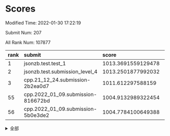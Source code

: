 # Scores

Modified Time: 2022-01-30 17:22:19

Submit Num: 207

All Rank Num: 107877

| rank |               submit               |       score        |       sigma        | pk_num |
| :--- | :--------------------------------- | :----------------- | :----------------- | :----- |
| 1    | jsonzb.test.test_1                 | 1013.3691559129478 | 0.7734895831106477 | 2083   |
| 2    | jsonzb.test.submission_level_4     | 1013.2501877992032 | 0.7940114606006956 | 2083   |
| 3    | cpp.21_12_24.submission-2b2ea0d7   | 1011.612297588159  | 0.8007825508260388 | 2084   |
| 55   | cpp.2022_01_09.submission-816672bd | 1004.9132989322454 | 0.7194867031073159 | 2083   |
| 56   | cpp.2022_01_09.submission-5b0e3de2 | 1004.7784100649388 | 0.718146773944244  | 2081   |


<details>
<summary>全部</summary>

| rank |                 submit                 |       score        |       sigma        | pk_num |
| :--- | :------------------------------------- | :----------------- | :----------------- | :----- |
| 1    | jsonzb.test.test_1                     | 1013.3691559129478 | 0.7734895831106477 | 2083   |
| 2    | jsonzb.test.submission_level_4         | 1013.2501877992032 | 0.7940114606006956 | 2083   |
| 3    | cpp.21_12_24.submission-2b2ea0d7       | 1011.612297588159  | 0.8007825508260388 | 2084   |
| 4    | gobigger.level_3.submission_level_3_16 | 1011.3522490967069 | 0.7681140636670161 | 2086   |
| 5    | gobigger.level_3.submission_level_3_30 | 1011.2927559153901 | 0.763752918638732  | 2085   |
| 6    | gobigger.level_3.submission_level_3_3  | 1011.1891851522538 | 0.7822338912516354 | 2092   |
| 7    | gobigger.level_3.submission_level_3_14 | 1010.9867076202264 | 0.7731242076967184 | 2083   |
| 8    | gobigger.level_3.submission_level_3_28 | 1010.9070789282047 | 0.7814645503368521 | 2088   |
| 9    | gobigger.level_3.submission_level_3_5  | 1010.751589410173  | 0.7671892337070962 | 2087   |
| 10   | gobigger.level_3.submission_level_3_22 | 1010.7286251158811 | 0.7789349758762426 | 2084   |
| 11   | gobigger.level_3.submission_level_3_45 | 1010.6339010105237 | 0.7657248182972377 | 2089   |
| 12   | gobigger.level_3.submission_level_3_6  | 1010.631834559734  | 0.7611636543371463 | 2086   |
| 13   | gobigger.level_3.submission_level_3_0  | 1010.567679749897  | 0.7624149238839225 | 2088   |
| 14   | gobigger.level_3.submission_level_3_35 | 1010.5663577087221 | 0.771435243868198  | 2085   |
| 15   | gobigger.level_3.submission_level_3_10 | 1010.5137548181146 | 0.7665320871856003 | 2081   |
| 16   | gobigger.level_3.submission_level_3_4  | 1010.4777647713419 | 0.7568154904981885 | 2082   |
| 17   | gobigger.level_3.submission_level_3_48 | 1010.2888693810338 | 0.7399000248984442 | 2088   |
| 18   | gobigger.level_3.submission_level_3_26 | 1010.2685070222735 | 0.7510664369495099 | 2086   |
| 19   | gobigger.level_3.submission_level_3_15 | 1010.2189698461046 | 0.7467373164490951 | 2086   |
| 20   | gobigger.level_3.submission_level_3_8  | 1010.2181036616356 | 0.7659642209201396 | 2086   |
| 21   | gobigger.level_3.submission_level_3_47 | 1010.1625281125397 | 0.7518210423053716 | 2082   |
| 22   | gobigger.level_3.submission_level_3_20 | 1010.1443178061561 | 0.7752634714780638 | 2083   |
| 23   | gobigger.level_3.submission_level_3_12 | 1010.0769397612655 | 0.7434630217014512 | 2083   |
| 24   | gobigger.level_3.submission_level_3_33 | 1010.0331011525737 | 0.7511503259808514 | 2086   |
| 25   | gobigger.level_3.submission_level_3_39 | 1010.0163794000198 | 0.7829015549004668 | 2085   |
| 26   | gobigger.level_3.submission_level_3_29 | 1010.0043540719674 | 0.7623751078976222 | 2086   |
| 27   | gobigger.level_3.submission_level_3_34 | 1009.958470310789  | 0.7633149541652202 | 2086   |
| 28   | gobigger.level_3.submission_level_3_21 | 1009.87077234258   | 0.7715269523094722 | 2084   |
| 29   | gobigger.level_3.submission_level_3_7  | 1009.8527224002756 | 0.7709561879498211 | 2086   |
| 30   | gobigger.level_3.submission_level_3_41 | 1009.7588597561356 | 0.7680753725414007 | 2082   |
| 31   | gobigger.level_3.submission_level_3_24 | 1009.7032498286843 | 0.7724990508536553 | 2082   |
| 32   | gobigger.level_3.submission_level_3_31 | 1009.6924776401847 | 0.7590062149198473 | 2079   |
| 33   | gobigger.level_3.submission_level_3_11 | 1009.6743902977433 | 0.7521429972885634 | 2083   |
| 34   | gobigger.level_3.submission_level_3_2  | 1009.6738033023885 | 0.754461164073281  | 2086   |
| 35   | gobigger.level_3.submission_level_3_46 | 1009.640542608265  | 0.7684650992391435 | 2079   |
| 36   | gobigger.level_3.submission_level_3_9  | 1009.6278458629529 | 0.7680483118204274 | 2082   |
| 37   | gobigger.level_3.submission_level_3_17 | 1009.605045270233  | 0.7740564960801586 | 2081   |
| 38   | gobigger.level_3.submission_level_3_19 | 1009.451206822702  | 0.7502506488553751 | 2080   |
| 39   | gobigger.level_3.submission_level_3_44 | 1009.3943687211596 | 0.7462677579440525 | 2084   |
| 40   | gobigger.level_3.submission_level_3_32 | 1009.3297979708069 | 0.7642079688010167 | 2083   |
| 41   | gobigger.level_3.submission_level_3_36 | 1009.2944571420356 | 0.752220730588554  | 2080   |
| 42   | gobigger.level_3.submission_level_3_13 | 1009.283803606915  | 0.7477887577403163 | 2081   |
| 43   | gobigger.level_3.submission_level_3_25 | 1009.2782043949403 | 0.7436477238631184 | 2089   |
| 44   | gobigger.level_3.submission_level_3_18 | 1009.088977494971  | 0.7479738121705103 | 2081   |
| 45   | gobigger.level_3.submission_level_3_38 | 1009.0704630965321 | 0.7416677084175676 | 2083   |
| 46   | gobigger.level_3.submission_level_3_1  | 1009.0648372187519 | 0.7443441302433342 | 2084   |
| 47   | gobigger.level_3.submission_level_3_40 | 1009.0412520110464 | 0.7313379687494698 | 2084   |
| 48   | gobigger.level_3.submission_level_3_43 | 1009.0363814319016 | 0.747036575523815  | 2086   |
| 49   | gobigger.level_3.submission_level_3_27 | 1008.9690554689953 | 0.735927729536426  | 2081   |
| 50   | gobigger.level_3.submission_level_3_23 | 1008.6911071102916 | 0.7406954060445771 | 2086   |
| 51   | gobigger.level_3.submission_level_3_49 | 1008.5738011825271 | 0.746274137345566  | 2085   |
| 52   | gobigger.level_3.submission_level_3_42 | 1008.3225727315215 | 0.7350837593315525 | 2083   |
| 53   | gobigger.level_3.submission_level_3_37 | 1008.2171649722525 | 0.7574497451571125 | 2085   |
| 54   | gobigger.level_1.submission_level_1_19 | 1005.3172326774016 | 0.7315840086544811 | 2088   |
| 55   | cpp.2022_01_09.submission-816672bd     | 1004.9132989322454 | 0.7194867031073159 | 2083   |
| 56   | cpp.2022_01_09.submission-5b0e3de2     | 1004.7784100649388 | 0.718146773944244  | 2081   |
| 57   | gobigger.level_1.submission_level_1_34 | 1004.6451419901828 | 0.7307627065035722 | 2086   |
| 58   | gobigger.level_1.submission_level_1_20 | 1004.4627752462949 | 0.7168128874308685 | 2084   |
| 59   | gobigger.level_1.submission_level_1_21 | 1004.4077136955431 | 0.7230572525345198 | 2084   |
| 60   | gobigger.level_1.submission_level_1_38 | 1004.2966877930961 | 0.7163435491441227 | 2078   |
| 61   | gobigger.level_1.submission_level_1_29 | 1004.199930826102  | 0.7120369405433269 | 2079   |
| 62   | gobigger.level_1.submission_level_1_33 | 1004.1343944574703 | 0.7225310492571971 | 2084   |
| 63   | gobigger.level_1.submission_level_1_15 | 1004.113308858576  | 0.706857977544583  | 2087   |
| 64   | gobigger.level_1.submission_level_1_27 | 1004.0594782158621 | 0.7284371888603317 | 2084   |
| 65   | gobigger.level_1.submission_level_1_37 | 1003.7637726984599 | 0.7052355396501686 | 2087   |
| 66   | gobigger.level_1.submission_level_1_44 | 1003.7619882682401 | 0.7248754706991062 | 2086   |
| 67   | gobigger.level_1.submission_level_1_1  | 1003.7124495110943 | 0.7044872501540076 | 2086   |
| 68   | gobigger.level_1.submission_level_1_49 | 1003.5680904194843 | 0.7301765644381578 | 2082   |
| 69   | gobigger.level_1.submission_level_1_24 | 1003.4495149792416 | 0.7127353186924797 | 2081   |
| 70   | gobigger.level_1.submission_level_1_25 | 1003.4419867961227 | 0.7120971823243872 | 2090   |
| 71   | gobigger.level_1.submission_level_1_45 | 1003.4319152085577 | 0.7123536104830666 | 2087   |
| 72   | gobigger.level_1.submission_level_1_40 | 1003.4059033093657 | 0.7201791371121665 | 2087   |
| 73   | gobigger.level_1.submission_level_1_5  | 1003.3586062494069 | 0.7157216976426174 | 2085   |
| 74   | gobigger.level_1.submission_level_1_30 | 1003.2574617605443 | 0.7149565017054551 | 2086   |
| 75   | gobigger.level_1.submission_level_1_17 | 1003.2511313662112 | 0.720367045608397  | 2085   |
| 76   | gobigger.level_1.submission_level_1_42 | 1003.2087921211004 | 0.7259809470732073 | 2081   |
| 77   | gobigger.level_1.submission_level_1_4  | 1003.162725401398  | 0.7053789588606544 | 2085   |
| 78   | gobigger.level_1.submission_level_1_35 | 1003.1494063897259 | 0.7104769314819711 | 2084   |
| 79   | gobigger.level_1.submission_level_1_48 | 1003.092056004098  | 0.7109162841694219 | 2084   |
| 80   | gobigger.level_1.submission_level_1_23 | 1003.0805482970966 | 0.7293902575311337 | 2085   |
| 81   | gobigger.level_1.submission_level_1_0  | 1003.0241706462556 | 0.7165171761878673 | 2090   |
| 82   | gobigger.level_1.submission_level_1_2  | 1003.004595207225  | 0.7090213483587222 | 2084   |
| 83   | gobigger.level_1.submission_level_1_11 | 1002.9764275231356 | 0.7161991682180711 | 2080   |
| 84   | gobigger.level_1.submission_level_1_14 | 1002.9128347493563 | 0.7152530001075549 | 2084   |
| 85   | gobigger.level_1.submission_level_1_16 | 1002.8966073674663 | 0.728112684406657  | 2087   |
| 86   | gobigger.level_1.submission_level_1_8  | 1002.8910567812102 | 0.713043317342206  | 2085   |
| 87   | gobigger.level_1.submission_level_1_32 | 1002.8207482158567 | 0.7054836564331245 | 2085   |
| 88   | gobigger.level_1.submission_level_1_39 | 1002.8061480889583 | 0.7133192820213411 | 2089   |
| 89   | gobigger.level_1.submission_level_1_41 | 1002.7866333351088 | 0.7200829387798127 | 2081   |
| 90   | gobigger.level_1.submission_level_1_22 | 1002.77920312549   | 0.7124629943576593 | 2089   |
| 91   | gobigger.level_1.submission_level_1_36 | 1002.7767167536368 | 0.7221286786938653 | 2089   |
| 92   | gobigger.level_1.submission_level_1_18 | 1002.7153720009127 | 0.7142974118411972 | 2082   |
| 93   | gobigger.level_1.submission_level_1_43 | 1002.6508778911084 | 0.7016655207716438 | 2091   |
| 94   | gobigger.level_1.submission_level_1_12 | 1002.6352475865788 | 0.7160630990894745 | 2079   |
| 95   | gobigger.level_1.submission_level_1_28 | 1002.6011668097841 | 0.7255902450238148 | 2086   |
| 96   | gobigger.level_1.submission_level_1_26 | 1002.5435357899801 | 0.7125761061893607 | 2087   |
| 97   | gobigger.level_1.submission_level_1_9  | 1002.5251529679097 | 0.7067711947679632 | 2085   |
| 98   | gobigger.level_1.submission_level_1_6  | 1002.361411663109  | 0.7154305362741056 | 2083   |
| 99   | gobigger.level_1.submission_level_1_13 | 1002.2849909346636 | 0.7168136265903813 | 2086   |
| 100  | gobigger.level_1.submission_level_1_47 | 1002.2093661183029 | 0.7041209487761371 | 2085   |
| 101  | gobigger.level_1.submission_level_1_31 | 1002.121578761722  | 0.7058773953198701 | 2082   |
| 102  | gobigger.level_1.submission_level_1_7  | 1002.0559193380344 | 0.7235777522437487 | 2085   |
| 103  | gobigger.level_1.submission_level_1_10 | 1001.948264888491  | 0.7217478893341506 | 2081   |
| 104  | gobigger.level_1.submission_level_1_46 | 1001.9462351257304 | 0.710029503474353  | 2081   |
| 105  | gobigger.level_1.submission_level_1_3  | 1001.2216730729695 | 0.718630643910936  | 2087   |
| 106  | gobigger.random.submission_random_48   | 997.5076984753781  | 0.6998411341144016 | 2086   |
| 107  | gobigger.random.submission_random_46   | 997.0213286150511  | 0.7122850056457342 | 2083   |
| 108  | gobigger.random.submission_random_4    | 996.8240080399521  | 0.7174627494870318 | 2081   |
| 109  | gobigger.random.submission_random_23   | 996.757693858687   | 0.6995387923561115 | 2086   |
| 110  | gobigger.random.submission_random_47   | 996.6551989207063  | 0.7049591834961462 | 2083   |
| 111  | gobigger.random.submission_random_12   | 996.6382046775602  | 0.6941248694924192 | 2083   |
| 112  | gobigger.random.submission_random_26   | 996.5682639913599  | 0.7086439502882323 | 2085   |
| 113  | gobigger.random.submission_random_15   | 996.5430641210414  | 0.6994731623893742 | 2081   |
| 114  | gobigger.random.submission_random_19   | 996.5178567710291  | 0.7098831663777829 | 2087   |
| 115  | gobigger.random.submission_random_42   | 996.48650215006    | 0.7210576708253831 | 2089   |
| 116  | gobigger.random.submission_random_41   | 996.4623194762349  | 0.6980674233801302 | 2091   |
| 117  | gobigger.random.submission_random_5    | 996.4509886103693  | 0.7147680836430996 | 2080   |
| 118  | gobigger.random.submission_random_8    | 996.3326086002584  | 0.6896990529525089 | 2087   |
| 119  | gobigger.random.submission_random_44   | 996.3216035279472  | 0.7191975537944642 | 2080   |
| 120  | gobigger.random.submission_random_35   | 996.2379332594126  | 0.7167082443989593 | 2083   |
| 121  | gobigger.random.submission_random_6    | 996.2327169319061  | 0.6994679499701225 | 2080   |
| 122  | gobigger.random.submission_random_27   | 996.1803769738245  | 0.7161686300605337 | 2086   |
| 123  | gobigger.random.submission_random_13   | 996.0795214885342  | 0.6987463250217596 | 2085   |
| 124  | gobigger.random.submission_random_43   | 996.0671806203949  | 0.7153032311025337 | 2088   |
| 125  | gobigger.random.submission_random_38   | 996.0348036731016  | 0.7157879025993014 | 2090   |
| 126  | gobigger.random.submission_random_29   | 996.0169565691143  | 0.7162639084589488 | 2085   |
| 127  | gobigger.random.submission_random_31   | 995.9648636616839  | 0.6995235518346604 | 2083   |
| 128  | gobigger.random.submission_random_10   | 995.9398704607574  | 0.7038406278242232 | 2082   |
| 129  | gobigger.random.submission_random_17   | 995.9249635845315  | 0.6918886953886315 | 2080   |
| 130  | gobigger.random.submission_random_30   | 995.8722846989565  | 0.7102105916934287 | 2086   |
| 131  | gobigger.random.submission_random_22   | 995.8326694840187  | 0.7090620772319088 | 2088   |
| 132  | gobigger.random.submission_random_24   | 995.818226382008   | 0.7106478420275104 | 2089   |
| 133  | gobigger.random.submission_random_32   | 995.8138336758497  | 0.696897141331044  | 2087   |
| 134  | gobigger.random.submission_random_49   | 995.8119293498098  | 0.7220130956089238 | 2087   |
| 135  | gobigger.random.submission_random_16   | 995.8012342872933  | 0.7088866669804719 | 2083   |
| 136  | gobigger.random.submission_random_37   | 995.7953851542225  | 0.7180078360168625 | 2083   |
| 137  | gobigger.random.submission_random_20   | 995.766831056312   | 0.7097917295345457 | 2081   |
| 138  | gobigger.random.submission_random_9    | 995.7662728944977  | 0.7081305299688788 | 2086   |
| 139  | gobigger.random.submission_random_3    | 995.709228509651   | 0.7122674395485977 | 2088   |
| 140  | gobigger.random.submission_random_33   | 995.6684059740885  | 0.7229122390417426 | 2088   |
| 141  | gobigger.random.submission_random_28   | 995.6310396176268  | 0.7170955194558857 | 2086   |
| 142  | gobigger.random.submission_random_36   | 995.629379574828   | 0.712892416416394  | 2091   |
| 143  | gobigger.random.submission_random_25   | 995.6104389582191  | 0.6967429542820417 | 2082   |
| 144  | gobigger.random.submission_random_0    | 995.4302130775887  | 0.7138915400271361 | 2086   |
| 145  | gobigger.random.submission_random_2    | 995.4132724891127  | 0.7180137620622533 | 2081   |
| 146  | gobigger.random.submission_random_40   | 995.413001203143   | 0.706127602055132  | 2083   |
| 147  | gobigger.random.submission_random_45   | 995.3734407200127  | 0.6952562474171816 | 2086   |
| 148  | gobigger.random.submission_random_21   | 995.3716972969839  | 0.7091843203243987 | 2086   |
| 149  | gobigger.random.submission_random_34   | 995.3592461164111  | 0.7095121878153774 | 2077   |
| 150  | gobigger.random.submission_random_11   | 995.2260885301679  | 0.7095683487717175 | 2086   |
| 151  | gobigger.random.submission_random_14   | 995.2027978756348  | 0.7148946069879525 | 2086   |
| 152  | gobigger.random.submission_random_39   | 994.9018363659516  | 0.7093136249610045 | 2084   |
| 153  | gobigger.random.submission_random_7    | 994.883207703605   | 0.7110324234024622 | 2090   |
| 154  | gobigger.random.submission_random_1    | 994.756096842837   | 0.7129334827411448 | 2088   |
| 155  | gobigger.random.submission_random_18   | 994.4691212370847  | 0.7274337544153924 | 2082   |
| 156  | gobigger.level_2.submission_level_2_11 | 994.3085125904753  | 0.7122653953833599 | 2089   |
| 157  | gobigger.level_2.submission_level_2_42 | 994.142924381105   | 0.7262011856893692 | 2087   |
| 158  | gobigger.level_2.submission_level_2_41 | 994.0470481872777  | 0.727346401663961  | 2086   |
| 159  | gobigger.level_2.submission_level_2_19 | 993.990439922702   | 0.733390553256295  | 2086   |
| 160  | gobigger.level_2.submission_level_2_2  | 993.6178192231081  | 0.7411030385063762 | 2083   |
| 161  | gobigger.level_2.submission_level_2_15 | 993.5341331162319  | 0.736329707176048  | 2086   |
| 162  | gobigger.level_2.submission_level_2_28 | 993.5105384752821  | 0.7471771573884564 | 2091   |
| 163  | gobigger.level_2.submission_level_2_49 | 993.4692258073428  | 0.7333817818863801 | 2082   |
| 164  | gobigger.level_2.submission_level_2_46 | 993.3382448382328  | 0.7416871801970979 | 2086   |
| 165  | gobigger.level_2.submission_level_2_40 | 993.2850439675615  | 0.7468193397647922 | 2081   |
| 166  | gobigger.level_2.submission_level_2_1  | 992.9885563770448  | 0.7402059725446589 | 2083   |
| 167  | gobigger.level_2.submission_level_2_45 | 992.9515480628942  | 0.7441595901559257 | 2085   |
| 168  | gobigger.level_2.submission_level_2_18 | 992.9031916738672  | 0.7276034508699062 | 2085   |
| 169  | gobigger.level_2.submission_level_2_34 | 992.8914398597418  | 0.7308865799609329 | 2086   |
| 170  | gobigger.level_2.submission_level_2_33 | 992.841246178807   | 0.7377255914163467 | 2088   |
| 171  | gobigger.level_2.submission_level_2_48 | 992.793685390481   | 0.7520209885087914 | 2088   |
| 172  | gobigger.level_2.submission_level_2_0  | 992.7348542074756  | 0.7319951895384673 | 2089   |
| 173  | gobigger.level_2.submission_level_2_44 | 992.7211196591494  | 0.7237323334969189 | 2091   |
| 174  | gobigger.level_2.submission_level_2_29 | 992.5515235074283  | 0.7452719414082046 | 2083   |
| 175  | gobigger.level_2.submission_level_2_38 | 992.5494738291264  | 0.7558196989879917 | 2091   |
| 176  | gobigger.level_2.submission_level_2_8  | 992.4695307116573  | 0.7433626159127104 | 2080   |
| 177  | gobigger.level_2.submission_level_2_36 | 992.4687415728043  | 0.7381702234396029 | 2085   |
| 178  | gobigger.level_2.submission_level_2_13 | 992.2790102548835  | 0.743343554591231  | 2088   |
| 179  | gobigger.level_2.submission_level_2_39 | 992.2732848874782  | 0.73968617721474   | 2086   |
| 180  | gobigger.level_2.submission_level_2_26 | 992.2329775906552  | 0.7538413596797404 | 2085   |
| 181  | gobigger.level_2.submission_level_2_35 | 992.2313204623795  | 0.7311461806463941 | 2082   |
| 182  | gobigger.level_2.submission_level_2_21 | 992.2071730816992  | 0.732012775519158  | 2084   |
| 183  | gobigger.level_2.submission_level_2_4  | 992.1340061982736  | 0.7562879940399673 | 2087   |
| 184  | gobigger.level_2.submission_level_2_37 | 992.0203359038455  | 0.7530681206013855 | 2081   |
| 185  | gobigger.level_2.submission_level_2_7  | 991.898889077663   | 0.7522394401338133 | 2084   |
| 186  | gobigger.level_2.submission_level_2_6  | 991.6314594097496  | 0.763029505080465  | 2080   |
| 187  | gobigger.level_2.submission_level_2_47 | 991.5832967235416  | 0.7318984011897727 | 2085   |
| 188  | gobigger.level_2.submission_level_2_24 | 991.5369325686039  | 0.7424123259464867 | 2079   |
| 189  | gobigger.level_2.submission_level_2_25 | 991.5062145507417  | 0.7407846648224671 | 2082   |
| 190  | gobigger.level_2.submission_level_2_30 | 991.4514224579485  | 0.7568537065108718 | 2079   |
| 191  | gobigger.level_2.submission_level_2_12 | 991.4355827247658  | 0.7511263323708736 | 2087   |
| 192  | gobigger.level_2.submission_level_2_16 | 991.3840573746734  | 0.764084993873966  | 2079   |
| 193  | gobigger.level_2.submission_level_2_31 | 991.3107474751248  | 0.7491464239621635 | 2081   |
| 194  | gobigger.level_2.submission_level_2_20 | 991.0532917209914  | 0.7471986450556153 | 2088   |
| 195  | gobigger.level_2.submission_level_2_9  | 991.0204765267581  | 0.7381855370517754 | 2078   |
| 196  | gobigger.level_2.submission_level_2_27 | 991.0128671174003  | 0.7523100081176336 | 2085   |
| 197  | gobigger.level_2.submission_level_2_3  | 990.9884423201605  | 0.7652910738143556 | 2082   |
| 198  | gobigger.level_2.submission_level_2_10 | 990.9596794612087  | 0.7583447052987713 | 2085   |
| 199  | gobigger.level_2.submission_level_2_5  | 990.8654155938051  | 0.7694611911046444 | 2084   |
| 200  | gobigger.level_2.submission_level_2_43 | 990.7748958390032  | 0.7611128248235235 | 2087   |
| 201  | gobigger.level_2.submission_level_2_17 | 990.5943718201221  | 0.7790218278128211 | 2084   |
| 202  | gobigger.level_2.submission_level_2_23 | 990.574429602823   | 0.756880378887201  | 2087   |
| 203  | gobigger.level_2.submission_level_2_32 | 990.2246228580186  | 0.7651868860918551 | 2086   |
| 204  | gobigger.level_2.submission_level_2_22 | 989.9857602160378  | 0.7559977217831232 | 2083   |
| 205  | gobigger.level_2.submission_level_2_14 | 989.8136368824588  | 0.7644148134150129 | 2082   |
| 206  | gobigger.none.submission_none_0        | 977.8979036832715  | 1.3176599571078254 | 2087   |
| 207  | gobigger.none.submission_none_1        | 975.3562056495043  | 1.4848123955394972 | 2085   |

</details>